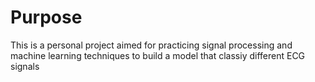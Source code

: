Purpose
========
This is a personal project aimed for practicing signal processing and machine learning techniques to build a model that classiy different ECG signals 

